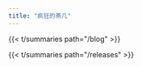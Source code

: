 ```yaml
---
title: "疯狂的茶几"
---
```



{{< t/summaries  path="/blog" >}}


{{< t/summaries  path="/releases" >}}

